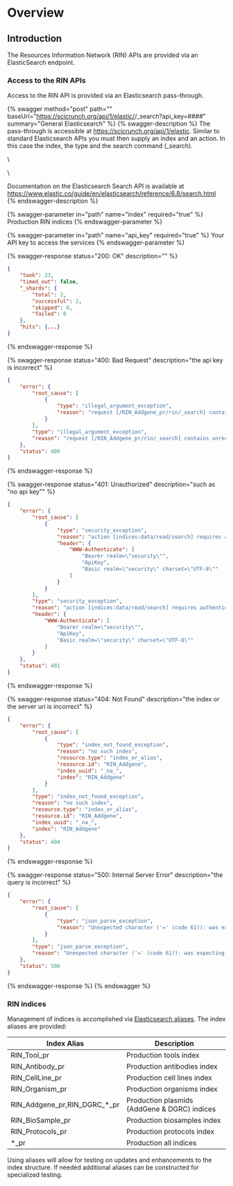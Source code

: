 # Overview

## Introduction

The Resources Information Network (RIN) APIs are provided via an ElasticSearch endpoint.  &#x20;

### Access to the RIN APIs

Access to the RIN API is provided via an Elasticsearch pass-through.

{% swagger method="post" path="" baseUrl="https://scicrunch.org/api/1/elastic/<index>/_search?api_key=####" summary="General Elasticsearch" %}
{% swagger-description %}
The pass-through is accessible at https://scicrunch.org/api/1/elastic.  Similar to standard Elasticsearch APIs you must then supply an index and an action.  In this case the index, the type and the search command (_search).

\




\


Documentation on the Elasticsearch Search API is available at https://www.elastic.co/guide/en/elasticsearch/reference/6.8/search.html 
{% endswagger-description %}

{% swagger-parameter in="path" name="index" required="true" %}
Production RIN indices
{% endswagger-parameter %}

{% swagger-parameter in="path" name="api_key" required="true" %}
Your API key to access the services
{% endswagger-parameter %}

{% swagger-response status="200: OK" description="" %}
```json
{
    "took": 23,
    "timed_out": false,
    "_shards": {
        "total": 2,
        "successful": 2,
        "skipped": 0,
        "failed": 0
    },
    "hits": {...}
}
```
{% endswagger-response %}

{% swagger-response status="400: Bad Request" description="the api key is incorrect" %}
```json
{
    "error": {
        "root_cause": [
            {
                "type": "illegal_argument_exception",
                "reason": "request [/RIN_Addgene_pr/rin/_search] contains unrecognized parameter: [api_key]"
            }
        ],
        "type": "illegal_argument_exception",
        "reason": "request [/RIN_Addgene_pr/rin/_search] contains unrecognized parameter: [api_key]"
    },
    "status": 400
}
```
{% endswagger-response %}

{% swagger-response status="401: Unauthorized" description="such as "no api key"" %}
```json
{
    "error": {
        "root_cause": [
            {
                "type": "security_exception",
                "reason": "action [indices:data/read/search] requires authentication",
                "header": {
                    "WWW-Authenticate": [
                        "Bearer realm=\"security\"",
                        "ApiKey",
                        "Basic realm=\"security\" charset=\"UTF-8\""
                    ]
                }
            }
        ],
        "type": "security_exception",
        "reason": "action [indices:data/read/search] requires authentication",
        "header": {
            "WWW-Authenticate": [
                "Bearer realm=\"security\"",
                "ApiKey",
                "Basic realm=\"security\" charset=\"UTF-8\""
            ]
        }
    },
    "status": 401
}
```
{% endswagger-response %}

{% swagger-response status="404: Not Found" description="the index or the server uri is incorrect" %}
```json
{
    "error": {
        "root_cause": [
            {
                "type": "index_not_found_exception",
                "reason": "no such index",
                "resource.type": "index_or_alias",
                "resource.id": "RIN_Addgene",
                "index_uuid": "_na_",
                "index": "RIN_Addgene"
            }
        ],
        "type": "index_not_found_exception",
        "reason": "no such index",
        "resource.type": "index_or_alias",
        "resource.id": "RIN_Addgene",
        "index_uuid": "_na_",
        "index": "RIN_Addgene"
    },
    "status": 404
}
```
{% endswagger-response %}

{% swagger-response status="500: Internal Server Error" description="the query is incorrect" %}
```json
{
    "error": {
        "root_cause": [
            {
                "type": "json_parse_exception",
                "reason": "Unexpected character ('=' (code 61)): was expecting a colon to separate field name and value\n at [Source: org.elasticsearch.transport.netty4.ByteBufStreamInput@4eccf1fd; line: 5, column: 25]"
            }
        ],
        "type": "json_parse_exception",
        "reason": "Unexpected character ('=' (code 61)): was expecting a colon to separate field name and value\n at [Source: org.elasticsearch.transport.netty4.ByteBufStreamInput@4eccf1fd; line: 5, column: 25]"
    },
    "status": 500
}
```
{% endswagger-response %}
{% endswagger %}



### RIN indices

Management of indices is accomplished via [Elasticsearch aliases](https://www.elastic.co/guide/en/elasticsearch/reference/6.8/indices-aliases.html). The index aliases are provided:

| Index Alias                        | Description                                  |
| ---------------------------------- | -------------------------------------------- |
| RIN\_Tool\_pr                      | Production tools index                       |
| RIN\_Antibody\_pr                  | Production antibodies index                  |
| RIN\_CellLine\_pr                  | Production cell lines index                  |
| RIN\_Organism\_pr                  | Production organisms index                   |
| RIN\_Addgene\_pr,RIN\_DGRC\_\*\_pr | Production plasmids (AddGene & DGRC) indices |
| RIN\_BioSample\_pr                 | Production biosamples index                  |
| RIN\_Protocols\_pr                 | Production protocols index                   |
| \*\_pr                             | Production all indices                       |

Using aliases will allow for testing on updates and enhancements to the  index structure.  If needed additional aliases can be constructed for specialized testing.
